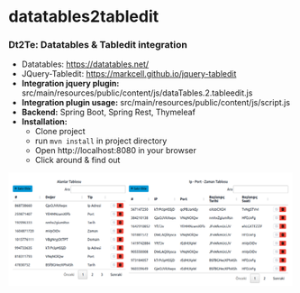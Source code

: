 # datatables2tabledit

### Dt2Te: Datatables & Tabledit integration
- Datatables: https://datatables.net/
- JQuery-Tabledit: https://markcell.github.io/jquery-tabledit
- **Integration jquery plugin:** src/main/resources/public/content/js/dataTables.2.tableedit.js
- **Integration plugin usage:** src/main/resources/public/content/js/script.js
- **Backend:** Spring Boot, Spring Rest, Thymeleaf
- **Installation:**
  - Clone project
  - run `mvn install` in project directory
  - Open http://localhost:8080 in your browser
  - Click around & find out

![UI example:](doc/dt2te.png "UI screeshot")

